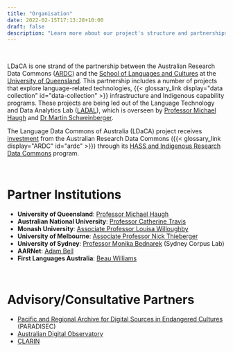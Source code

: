 ```yaml
---
title: "Organisation"
date: 2022-02-15T17:13:28+10:00
draft: false
description: "Learn more about our project's structure and partnerships."
---
```


<br>

LDaCA is one strand of the partnership between the Australian Research Data Commons ([ARDC](https://ardc.edu.au/)) and the [School of Languages and Cultures](https://languages-cultures.uq.edu.au/) at the [University of Queensland](https://www.uq.edu.au/). This partnership includes a number of projects that explore language-related technologies, {{< glossary_link display="data collection" id="data-collection" >}} infrastructure and Indigenous capability programs. These projects are being led out of the Language Technology and Data Analytics Lab ([LADAL](https://slcladal.github.io/index.html)), which is overseen by [Professor Michael Haugh](https://languages-cultures.uq.edu.au/profile/1498/michael-haugh) and [Dr Martin Schweinberger](https://languages-cultures.uq.edu.au/profile/4295/martin-schweinberger).

The Language Data Commons of Australia (LDaCA) project receives [investment](https://doi.org/10.47486/HIR001)
from the Australian Research Data Commons ({{< glossary_link display="ARDC" id="ardc" >}}) through its [HASS and Indigenous Research Data Commons](https://ardc.edu.au/hass-and-indigenous-research-data-commons/) program.

<br>

# Partner Institutions

- **University of Queensland**: [Professor Michael Haugh](https://languages-cultures.uq.edu.au/profile/1498/michael-haugh)
- **Australian National University**: [Professor Catherine Travis](https://researchers.anu.edu.au/researchers/travis-ce)
- **Monash University**: [Associate Professor Louisa Willoughby](https://research.monash.edu/en/persons/louisa-willoughby)
- **University of Melbourne**: [Associate Professor Nick Thieberger](https://findanexpert.unimelb.edu.au/profile/18278-nick-thieberger)
- **University of Sydney**: [Professor Monika Bednarek](https://www.sydney.edu.au/arts/about/our-people/academic-staff/monika-bednarek.html) (Sydney Corpus Lab)
- **AARNet**: [Adam Bell](https://www.linkedin.com/in/adamjohnbell/)
- **First Languages Australia**: [Beau Williams](https://www.firstlanguages.org.au/about)

<br>

# Advisory/Consultative Partners

- [Pacific and Regional Archive for Digital Sources in Endangered Cultures](https://www.paradisec.org.au) (PARADISEC)
- [Australian Digital Observatory](https://www.digitalobservatory.net.au/)
- [CLARIN](https://www.clarin.eu)

<br>
